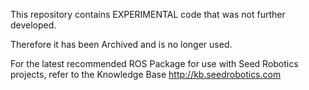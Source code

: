 This repository contains EXPERIMENTAL code that was not further developed.

Therefore it has been Archived and is no longer used. 

For the latest recommended ROS Package for use with Seed Robotics projects, refer to the Knowledge Base
http://kb.seedrobotics.com

